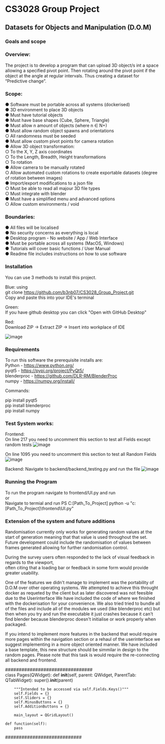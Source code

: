 # CS3028 Group Project

## Datasets for Objects and Manipulation (D.O.M)

### Goals and scope

### Overview:
The project is to develop a program that can upload 3D object/s int a space allowing a specified
pivot point. Then rotating around the pivot point if the object at the angle at regular intervals.
Thus creating a dataset for “Predictive change”.  

### Scope:
● Software must be portable across all systems (dockerised)  
● 3D environment to place 3D objects  
● Must have tutorial objects  
● Must have base shapes (Cube, Sphere, Triangle)  
● Must allow n amount of objects (where n ∈ N+)  
● Must allow random object spawns and orientations  
    ○ All randomness must be seeded  
● Must allow custom pivot points for camera rotation  
● Allow 3D object transformation:  
    ○ To the X, Y, Z axis coordinates  
    ○ To the Length, Breadth, Height transformations  
    ○ To rotation  
● Allow camera to be manually rotated  
    ○ Allow automated custom rotations to create exportable datasets (degree of
rotation between images)  
● Import/export modifications to a json file  
    ○ Must be able to read all majour 3D file types  
    ○ Must integrate with blender  
● Must have a simplified menu and advanced options  
    ○ Allow custom environments / void  

### Boundaries:
● All files will be localised  
● No security concerns as everything is local  
● Desktop program - No website / App / Web Interface  
● Must be portable across all systems (MacOS, Windows)  
● Tutorials will cover basic functions / User Manual  
● Readme file includes instructions on how to use software  

### Installation

You can use 3 methods to install this project. 

Blue: using  
git clone https://github.com/b3nb07/CS3028_Group_Project.git  
Copy and paste this into your IDE's terminal  

Green:  
If you have github desktop you can click "Open with GitHub Desktop"  

Red:  
Download ZIP -> Extract ZIP -> Insert into workplace of IDE

![image](https://github.com/user-attachments/assets/f6e8a70a-7419-43e0-a1a2-a12af7d00c23)


### Requirements
To run this software the prerequisite installs are:  
    Python - https://www.python.org/  
    pyqt5 - https://pypi.org/project/PyQt5/  
    blenderproc - https://github.com/DLR-RM/BlenderProc  
    numpy - https://numpy.org/install/  

Commands: 

pip install pyqt5  
pip install blenderproc  
pip install numpy  

### Test System works: 

Frontend:  
On line 217 you need to uncomment this section to test all Fields except random tests
![image](https://github.com/user-attachments/assets/e057027c-4e6a-44e5-8349-2b6bb73fa5fb)

On line 1095 you need to uncomment this section to test all Random Fields  
![image](https://github.com/user-attachments/assets/619ad81f-111e-4225-af3d-8a36a4b59140)

Backend:
Navigate to backend/backend_testing.py and run the file
![image](https://github.com/user-attachments/assets/70b70198-17f2-40aa-a096-6a7df89682e1)

### Running the Program

To run the program navigate to frontend/UI.py and run  
or  
Navigate to termial and run 
PS C:[Path_To_Project] python -u "c:[Path_To_Project]\frontend\UI.py"

### Extension of the system and future additions  

Randomisation currently only works for generating random values at the start of generation meaning that that value is used throughout the set.  
Future development could include the randomisation of values between frames generated allowing for further randomisation control.   

During the survey users often responded to the lack of visual feedback in regards to the viewport,  
often citing that a loading bar or feedback in some form would provide greater usability.  

One of the features we didn't manage to implement was the portability of D.O.M over other operating systems. We attempted to achieve this throught docker as requeted by the client but as later discovered was not feesible due to the Userinterface We have included the code of where we finished with the dockerisation for your convenience. We also tried tried to bundle all of the files and include all of the modules we used (like blenderproc etc) but then when you try and run the executable it just crashes because it can't find blender because blenderproc doesn't initialise or work properly when packaged.  

If you intend to implement more features in the backend that would require more pages within the navigation section or a rehaul of the userinterface we suggest implementing in a more object oriented manner. We have included a base template, this new structure should be simmilar in design to the random pages. Please note that this task is would require the re-connecting all backend and frontend.  

    
################################  
class Pages(QWidget):
    def __init__(self, parent: QWidget, ParentTab: QTabWidget):
        super().__init__(parent)

        """Intended to be accessed via self.Fields.Keys()"""
        self.Fields = {}
        self.Sliders = {}
        self.MinusButtons = {}
        self.AdditionButtons = {}

        main_layout = QGridLayout()

    def function(self):
        pass
############################
